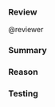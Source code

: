 ### Review
<!-- (Optional) Assign this PR, or add [wip] if not ready for review. -->
@reviewer

### Summary
<!-- Description of PR, with any special instructions for your reviewers. -->

### Reason
<!-- Why are you making this change? Can be a link to a Jira ticket, GH issue, 
Trello card, etc. -->

### Testing
<!-- How can your reviewers test your change? How did you test it? -->
